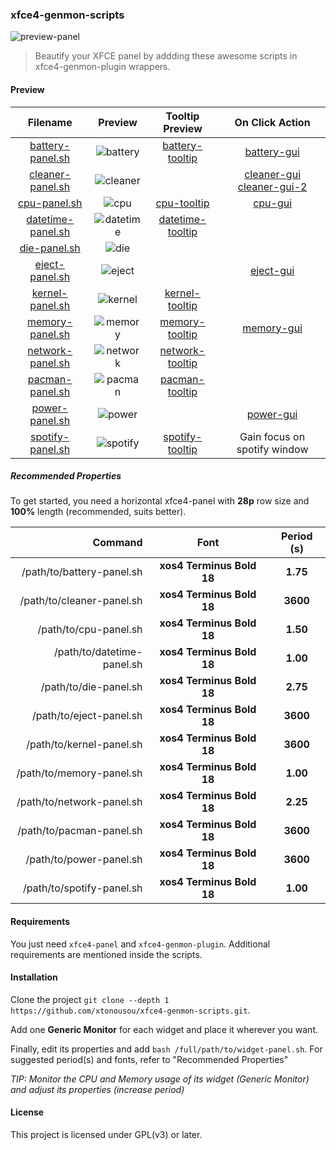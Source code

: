 ### xfce4-genmon-scripts

![preview-panel]

> Beautify your XFCE panel by addding these awesome scripts in xfce4-genmon-plugin wrappers.

#### Preview

| Filename            | Preview     | Tooltip Preview    | On Click Action               |
|:-------------------:|:-----------:|:------------------:|:-----------------------------:|
| [battery-panel.sh]  | ![battery]  | [battery-tooltip]  | [battery-gui]                 |
| [cleaner-panel.sh]  | ![cleaner]  |                    | [cleaner-gui] [cleaner-gui-2] |
| [cpu-panel.sh]      | ![cpu]      | [cpu-tooltip]      | [cpu-gui]                     |
| [datetime-panel.sh] | ![datetime] | [datetime-tooltip] |                               |
| [die-panel.sh]      | ![die]      |                    |                               |
| [eject-panel.sh]    | ![eject]    |                    | [eject-gui]                   |
| [kernel-panel.sh]   | ![kernel]   | [kernel-tooltip]   |                               |
| [memory-panel.sh]   | ![memory]   | [memory-tooltip]   | [memory-gui]                  |
| [network-panel.sh]  | ![network]  | [network-tooltip]  |                               |
| [pacman-panel.sh]   | ![pacman]   | [pacman-tooltip]   |                               |
| [power-panel.sh]    | ![power]    |                    | [power-gui]                   |
| [spotify-panel.sh]  | ![spotify]  | [spotify-tooltip]  | Gain focus on spotify window  |

##### Recommended Properties

To get started, you need a horizontal xfce4-panel with **28p** row size and **100%** length (recommended, suits better).

| Command                    | Font                      | Period (s) |
|---------------------------:|:-------------------------:|:----------:|
| /path/to/battery-panel.sh  | **xos4 Terminus Bold 18** |  **1.75**  |
| /path/to/cleaner-panel.sh  | **xos4 Terminus Bold 18** |  **3600**  |
| /path/to/cpu-panel.sh      | **xos4 Terminus Bold 18** |  **1.50**  |
| /path/to/datetime-panel.sh | **xos4 Terminus Bold 18** |  **1.00**  |
| /path/to/die-panel.sh      | **xos4 Terminus Bold 18** |  **2.75**  |
| /path/to/eject-panel.sh    | **xos4 Terminus Bold 18** |  **3600**  |
| /path/to/kernel-panel.sh   | **xos4 Terminus Bold 18** |  **3600**  |
| /path/to/memory-panel.sh   | **xos4 Terminus Bold 18** |  **1.00**  |
| /path/to/network-panel.sh  | **xos4 Terminus Bold 18** |  **2.25**  |
| /path/to/pacman-panel.sh   | **xos4 Terminus Bold 18** |  **3600**  |
| /path/to/power-panel.sh    | **xos4 Terminus Bold 18** |  **3600**  |
| /path/to/spotify-panel.sh  | **xos4 Terminus Bold 18** |  **1.00**  |

#### Requirements

You just need `xfce4-panel` and `xfce4-genmon-plugin`. Additional requirements are mentioned inside the scripts.

#### Installation

Clone the project `git clone --depth 1 https://github.com/xtonousou/xfce4-genmon-scripts.git`.

Add one **Generic Monitor** for each widget and place it wherever you want.

Finally, edit its properties and add `bash /full/path/to/widget-panel.sh`. For suggested period(s) and fonts, refer to "Recommended Properties"

*TIP: Monitor the CPU and Memory usage of its widget (Generic Monitor) and adjust its properties (increase period)*

#### License

This project is licensed under GPL(v3) or later.

<!--- Script Paths -->
[battery-panel.sh]: battery-panel.sh
[cleaner-panel.sh]: cleaner-panel.sh
[cpu-panel.sh]: cpu-panel.sh
[datetime-panel.sh]: datetime-panel.sh
[die-panel.sh]: die-panel.sh
[eject-panel.sh]: eject-panel.sh
[kernel-panel.sh]: kernel-panel.sh
[memory-panel.sh]: memory-panel.sh
[network-panel.sh]: network-panel.sh
[pacman-panel.sh]: pacman-panel.sh
[power-panel.sh]: power-panel.sh
[spotify-panel.sh]: spotify-panel.sh

<!--- Pics -->
[preview-panel]: https://raw.githubusercontent.com/xtonousou/xfce4-genmon-scripts/master/previews/preview-panel.png "xfce4-panel"
[battery]: https://raw.githubusercontent.com/xtonousou/xfce4-genmon-scripts/master/previews/battery-panel/battery.gif "battery"
[battery-tooltip]: https://raw.githubusercontent.com/xtonousou/xfce4-genmon-scripts/master/previews/battery-panel/battery-tooltip.gif "battery-tooltip"
[battery-gui]: https://raw.githubusercontent.com/xtonousou/xfce4-genmon-scripts/master/previews/battery-panel/battery-gui.png "battery-gui"
[cleaner]: https://raw.githubusercontent.com/xtonousou/xfce4-genmon-scripts/master/previews/cleaner-panel/cleaner.png "cleaner"
[cleaner-gui]: https://raw.githubusercontent.com/xtonousou/xfce4-genmon-scripts/master/previews/cleaner-panel/cleaner-gui.png "cleaner-gui"
[cleaner-gui-2]: https://raw.githubusercontent.com/xtonousou/xfce4-genmon-scripts/master/previews/cleaner-panel/cleaner-gui-2.png "cleaner-gui-2"
[cpu]: https://raw.githubusercontent.com/xtonousou/xfce4-genmon-scripts/master/previews/cpu-panel/cpu.gif "cpu"
[cpu-tooltip]: https://raw.githubusercontent.com/xtonousou/xfce4-genmon-scripts/master/previews/cpu-panel/cpu-tooltip.gif "cpu-tooltip"
[cpu-gui]: https://raw.githubusercontent.com/xtonousou/xfce4-genmon-scripts/master/previews/cpu-panel/cpu-gui.png "cpu-gui"
[datetime]: https://raw.githubusercontent.com/xtonousou/xfce4-genmon-scripts/master/previews/datetime-panel/datetime.gif "datetime"
[datetime-tooltip]: https://raw.githubusercontent.com/xtonousou/xfce4-genmon-scripts/master/previews/datetime-panel/datetime-tooltip.png "datetime-tooltip"
[die]: https://raw.githubusercontent.com/xtonousou/xfce4-genmon-scripts/master/previews/die-panel/die.gif "die"
[eject]: https://raw.githubusercontent.com/xtonousou/xfce4-genmon-scripts/master/previews/eject-panel/eject.png "eject"
[eject-gui]: https://raw.githubusercontent.com/xtonousou/xfce4-genmon-scripts/master/previews/eject-panel/eject-gui.png "eject-gui"
[kernel]: https://raw.githubusercontent.com/xtonousou/xfce4-genmon-scripts/master/previews/kernel-panel/kernel.png "kernel"
[kernel-tooltip]: https://raw.githubusercontent.com/xtonousou/xfce4-genmon-scripts/master/previews/kernel-panel/kernel-tooltip.png "kernel-tooltip"
[memory]: https://raw.githubusercontent.com/xtonousou/xfce4-genmon-scripts/master/previews/memory-panel/memory.gif "memory"
[memory-tooltip]: https://raw.githubusercontent.com/xtonousou/xfce4-genmon-scripts/master/previews/memory-panel/memory-tooltip.gif "memory-tooltip"
[memory-gui]: https://raw.githubusercontent.com/xtonousou/xfce4-genmon-scripts/master/previews/memory-panel/memory-gui.png "memory-gui"
[network]: https://raw.githubusercontent.com/xtonousou/xfce4-genmon-scripts/master/previews/network-panel/network.gif "network"
[network-tooltip]: https://raw.githubusercontent.com/xtonousou/xfce4-genmon-scripts/master/previews/network-panel/network-tooltip.png "network-tooltip"
[pacman]: https://raw.githubusercontent.com/xtonousou/xfce4-genmon-scripts/master/previews/pacman-panel/pacman.png "pacman"
[pacman-tooltip]: https://raw.githubusercontent.com/xtonousou/xfce4-genmon-scripts/master/previews/pacman-panel/pacman-tooltip.png "pacman-tooltip"
[power]: https://raw.githubusercontent.com/xtonousou/xfce4-genmon-scripts/master/previews/power-panel/power.png "power"
[power-gui]: https://raw.githubusercontent.com/xtonousou/xfce4-genmon-scripts/master/previews/power-panel/power-gui.png "power-gui"
[spotify]: https://raw.githubusercontent.com/xtonousou/xfce4-genmon-scripts/master/previews/spotify-panel/spotify.gif "spotify"
[spotify-tooltip]: https://raw.githubusercontent.com/xtonousou/xfce4-genmon-scripts/master/previews/spotify-panel/spotify-tooltip.png "spotify-tooltip"
